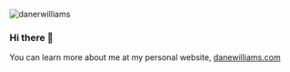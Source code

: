 <p align="left"> <img src="https://komarev.com/ghpvc/?username=danerwilliams" alt="danerwilliams" /> </p>  
  
### Hi there 👋

You can learn more about me at my personal website, [danewilliams.com](https://danewilliams.com)
